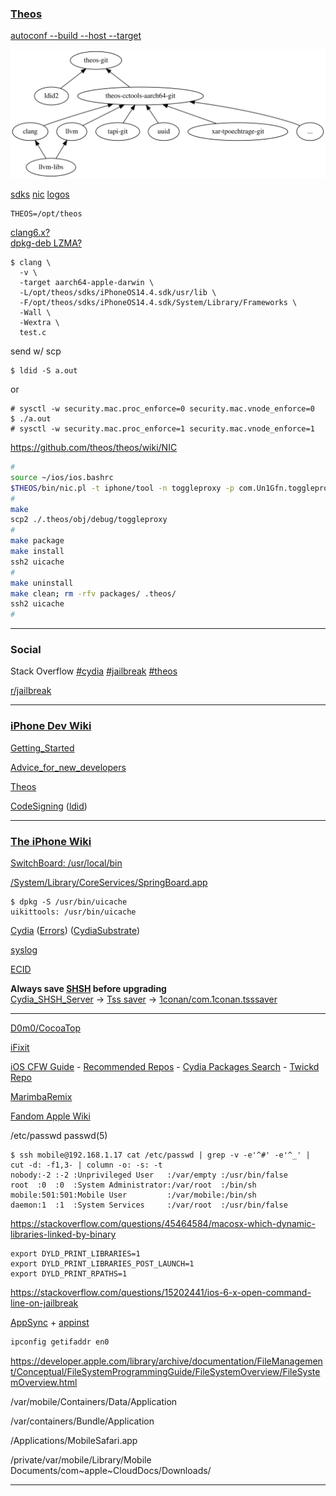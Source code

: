 ### [Theos](https://github.com/theos/theos)

[autoconf --build --host --target](https://www.gnu.org/software/autoconf/manual/autoconf-2.68/html_node/Specifying-Target-Triplets.html)

![TheosDepsGraph](./theos.svg)

[sdks](https://github.com/theos/sdks) [nic](https://github.com/theos/nic) [logos](https://github.com/theos/logos)

```plain
THEOS=/opt/theos
```

[clang6.x?](https://github.com/theos/theos/wiki/Installation-Linux)  
[dpkg-deb LZMA?](https://github.com/theos/theos/wiki/Upgrading-from-legacy-Theos)

```plain
$ clang \
  -v \
  -target aarch64-apple-darwin \
  -L/opt/theos/sdks/iPhoneOS14.4.sdk/usr/lib \
  -F/opt/theos/sdks/iPhoneOS14.4.sdk/System/Library/Frameworks \
  -Wall \
  -Wextra \
  test.c
```

send w/ scp

```plain
$ ldid -S a.out
```

or

```plain
# sysctl -w security.mac.proc_enforce=0 security.mac.vnode_enforce=0
$ ./a.out
# sysctl -w security.mac.proc_enforce=1 security.mac.vnode_enforce=1
```

https://github.com/theos/theos/wiki/NIC

```bash
#
source ~/ios/ios.bashrc
$THEOS/bin/nic.pl -t iphone/tool -n toggleproxy -p com.Un1Gfn.toggleproxy -u "Darren Ng"
#
make
scp2 ./.theos/obj/debug/toggleproxy
#
make package
make install
ssh2 uicache
#
make uninstall
make clean; rm -rfv packages/ .theos/
ssh2 uicache
#
```

---

### Social

Stack Overflow
[#cydia](https://stackoverflow.com/questions/tagged/cydia)
[#jailbreak](https://stackoverflow.com/questions/tagged/jailbreak)
[#theos](https://stackoverflow.com/questions/tagged/theos)

[r/jailbreak](https://www.reddit.com/r/jailbreak)

---

### [iPhone Dev Wiki](https://iphonedevwiki.net/index.php/Main_Page)

[Getting_Started](http://iphonedevwiki.net/index.php/Getting_Started)

[Advice_for_new_developers](http://iphonedevwiki.net/index.php/Advice_for_new_developers)

[Theos](https://iphonedevwiki.net/index.php/Theos)

[CodeSigning](http://iphonedevwiki.net/index.php/Code_Signing) ([ldid](http://iphonedevwiki.net/index.php/Ldid))

---

### [The iPhone Wiki](https://www.theiphonewiki.com)

[SwitchBoard: /usr/local/bin](https://www.theiphonewiki.com/wiki/SwitchBoard:_/usr/local/bin)

[/System/Library/CoreServices/SpringBoard.app](https://www.theiphonewiki.com/wiki//System/Library/CoreServices/SpringBoard.app)

```plain
$ dpkg -S /usr/bin/uicache
uikittools: /usr/bin/uicache
```

[Cydia](https://www.theiphonewiki.com/wiki/Cydia.app)
([Errors](https://www.theiphonewiki.com/wiki/Cydia_Errors))
([CydiaSubstrate](https://www.theiphonewiki.com/wiki/Cydia_Substrate))

[syslog](https://www.theiphonewiki.com/wiki/System_Log)

[ECID](https://www.theiphonewiki.com/wiki/ECID)

**Always save [SHSH](https://www.theiphonewiki.com/wiki/SHSH) before upgrading**  
[Cydia_SHSH_Server](https://www.theiphonewiki.com/wiki/Cydia_SHSH_Server) ->
[Tss saver](https://tsssaver.1conan.com/v2/) ->
[1conan/com.1conan.tsssaver](https://repo.1conan.com/)

---

[D0m0/CocoaTop](https://github.com/D0m0/CocoaTop)

[iFixit](https://www.ifixit.com/)

[iOS CFW Guide](https://ios.cfw.guide/) -
[Recommended Repos](https://ios.cfw.guide/recommended-repos) -
[Cydia Packages Search](https://www.ios-repo-updates.com/) -
[Twickd Repo](https://repo.twickd.com/)

[MarimbaRemix](https://www.zedge.net/find/ringtones/marimba%20remix)

[Fandom Apple Wiki](https://apple.fandom.com/wiki/Main_Screen)

/etc/passwd passwd(5)

```
$ ssh mobile@192.168.1.17 cat /etc/passwd | grep -v -e'^#' -e'^_' | cut -d: -f1,3- | column -o: -s: -t
nobody:-2 :-2 :Unprivileged User   :/var/empty :/usr/bin/false
root  :0  :0  :System Administrator:/var/root  :/bin/sh
mobile:501:501:Mobile User         :/var/mobile:/bin/sh
daemon:1  :1  :System Services     :/var/root  :/usr/bin/false
```

https://stackoverflow.com/questions/45464584/macosx-which-dynamic-libraries-linked-by-binary

```
export DYLD_PRINT_LIBRARIES=1
export DYLD_PRINT_LIBRARIES_POST_LAUNCH=1
export DYLD_PRINT_RPATHS=1
```

https://stackoverflow.com/questions/15202441/ios-6-x-open-command-line-on-jailbreak

[AppSync](https://github.com/angelXwind/AppSync) + [appinst](https://github.com/angelXwind/AppSync/tree/master/appinst)

```bash
ipconfig getifaddr en0
```

https://developer.apple.com/library/archive/documentation/FileManagement/Conceptual/FileSystemProgrammingGuide/FileSystemOverview/FileSystemOverview.html

/var/mobile/Containers/Data/Application

/var/containers/Bundle/Application

/Applications/MobileSafari.app

/private/var/mobile/Library/Mobile Documents/com\~apple\~CloudDocs/Downloads/

---
